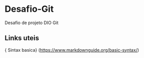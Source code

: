 # Desafio-Git
Desafio de projeto DIO Git

##  Links uteis 
{ Sintax basica} (https://www.markdownguide.org/basic-syntax/)
